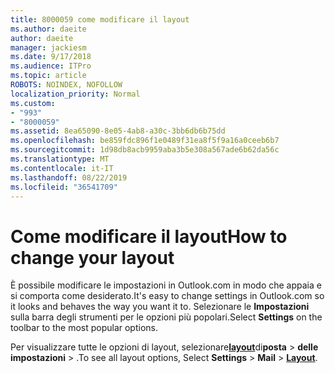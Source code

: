 ```yaml
---
title: 8000059 come modificare il layout
ms.author: daeite
author: daeite
manager: jackiesm
ms.date: 9/17/2018
ms.audience: ITPro
ms.topic: article
ROBOTS: NOINDEX, NOFOLLOW
localization_priority: Normal
ms.custom:
- "993"
- "8000059"
ms.assetid: 8ea65090-8e05-4ab8-a30c-3bb6db6b75dd
ms.openlocfilehash: be859fdc896f1e0489f31ea8f5f9a16a0ceeb6b7
ms.sourcegitcommit: 1d98db8acb9959aba3b5e308a567ade6b62da56c
ms.translationtype: MT
ms.contentlocale: it-IT
ms.lasthandoff: 08/22/2019
ms.locfileid: "36541709"
---
```

# <a name="how-to-change-your-layout"></a><span data-ttu-id="3005a-102">Come modificare il layout</span><span class="sxs-lookup"><span data-stu-id="3005a-102">How to change your layout</span></span>

<span data-ttu-id="3005a-103">È possibile modificare le impostazioni in Outlook.com in modo che appaia e si comporta come desiderato.</span><span class="sxs-lookup"><span data-stu-id="3005a-103">It's easy to change settings in Outlook.com so it looks and behaves the way you want it to.</span></span> <span data-ttu-id="3005a-104">Selezionare le **Impostazioni** sulla barra degli strumenti per le opzioni più popolari.</span><span class="sxs-lookup"><span data-stu-id="3005a-104">Select **Settings** on the toolbar to the most popular options.</span></span>

<span data-ttu-id="3005a-105">Per visualizzare tutte le opzioni di layout, selezionare[**layout**](https://outlook.live.com/mail/options/mail/layout)di**posta** >  **delle impostazioni** > .</span><span class="sxs-lookup"><span data-stu-id="3005a-105">To see all layout options, Select **Settings** > **Mail** > [**Layout**](https://outlook.live.com/mail/options/mail/layout).</span></span>
  